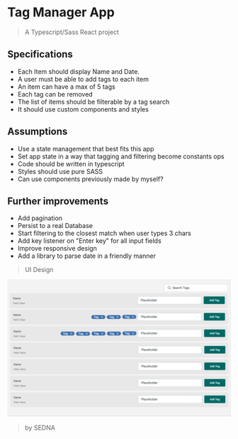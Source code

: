 # Tag Manager App

> A Typescript/Sass React project

## Specifications

- Each Item should display Name and Date.
- A user must be able to add tags to each item
- An item can have a max of 5 tags
- Each tag can be removed
- The list of items should be filterable by a tag search
- It should use custom components and styles

## Assumptions

- Use a state management that best fits this app
- Set app state in a way that tagging and filtering become constants ops
- Code should be written in typescript
- Styles should use pure SASS
- Can use components previously made by myself?

## Further improvements

- Add pagination
- Persist to a real Database
- Start filtering to the closest match when user types 3 chars
- Add key listener on "Enter key" for all input fields
- Improve responsive design
- Add a library to parse date in a friendly manner

> UI Design

<p align="center"><img src="./design.jpg" alt="Introducing to sedna"></p>

> by SEDNA
